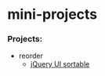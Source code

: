 # mini-projects

### Projects:
- reorder
    - [jQuery UI sortable](http://jlam55555.github.io/mini-projects/reorder/jqueryUiSortable)
